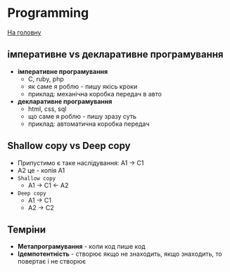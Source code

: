 # Programming
[На головну](/README.md)


## імперативне vs декларативне програмування
* **імперативне програмування**
  * C, ruby, php
  * як саме я роблю - пишу якісь кроки
  * приклад: механічна коробка передач в авто
* **декларативне програмування**
  * html, css, sql
  * що саме я роблю - пишу зразу суть
  * приклад: автоматична коробка передач


## Shallow copy vs Deep copy
* Припустимо є таке наслідування: A1 -> C1
* A2 це - копія A1
* `Shallow copy`
  * A1 -> C1 <- A2
* `Deep copy`
  * A1 -> C1
  * A2 -> C2


## Темріни
* **Метапрограмування** - коли код пише код
* **Ідемпотентність** - створює якщо не знаходить, якщо знаходить, то повертає і не створює
